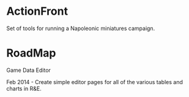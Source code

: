 ActionFront
===========

Set of tools for running a Napoleonic miniatures campaign.

RoadMap
=======
Game Data Editor

Feb 2014
	- Create simple editor pages for all of the various tables and
	  charts in R&E.
	
